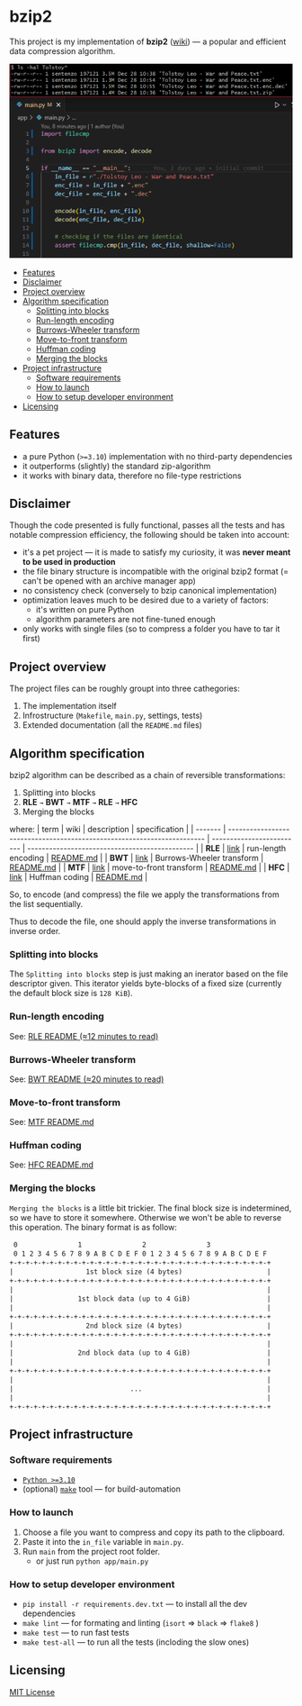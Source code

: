 <h1>bzip2</h1>

This project is my implementation of **bzip2** 
([wiki](https://en.wikipedia.org/wiki/Bzip2)) — a popular and efficient 
data compression algorithm.

![preview](./preview.png)


- [Features](#features)
- [Disclaimer](#disclaimer)
- [Project overview](#project-overview)
- [Algorithm specification](#algorithm-specification)
  - [Splitting into blocks](#splitting-into-blocks)
  - [Run-length encoding](#run-length-encoding)
  - [Burrows-Wheeler transform](#burrows-wheeler-transform)
  - [Move-to-front transform](#move-to-front-transform)
  - [Huffman coding](#huffman-coding)
  - [Merging the blocks](#merging-the-blocks)
- [Project infrastructure](#project-infrastructure)
  - [Software requirements](#software-requirements)
  - [How to launch](#how-to-launch)
  - [How to setup developer environment](#how-to-setup-developer-environment)
- [Licensing](#licensing)

## Features
 - a pure Python (`>=3.10`) implementation with no third-party dependencies
 - it outperforms (slightly) the standard zip-algorithm
 - it works with binary data, therefore no file-type restrictions



## Disclaimer
Though the code presented is fully functional, passes all the tests and has 
notable compression efficiency, the following should be taken into account:
- it's a pet project — it is made to satisfy my curiosity, it was **never meant to be used in production**
- the file binary structure is incompatible with the original bzip2 format 
(= can't be opened with an archive manager app)
- no consistency check (conversely to bzip canonical implementation)
- optimization leaves much to be desired due to a variety of factors:
  - it's written on pure Python
  - algorithm parameters are not fine-tuned enough
- only works with single files (so to compress a folder you have to tar it first)

## Project overview

The project files can be roughly groupt into three cathegories:
1. The implementation itself
2. Infrostructure (`Makefile`, `main.py`, settings, tests)
3. Extended documentation (all the `README.md` files)

## Algorithm specification

bzip2 algorithm can be described as a chain of reversible transformations:

1. Splitting into blocks
2. **RLE** `→` **BWT** `→` **MTF** `→` **RLE** `→` **HFC** 
3. Merging the blocks

where:
| term    | wiki                                                                    | description               | specification                                  |
| ------- | ----------------------------------------------------------------------- | ------------------------- | ---------------------------------------------- |
| **RLE** | [link](https://en.wikipedia.org/wiki/Run-length_encoding)               | run-length encoding       | [README.md](app/transformations/rle/README.md) |
| **BWT** | [link](https://en.wikipedia.org/wiki/Burrows%E2%80%93Wheeler_transform) | Burrows-Wheeler transform | [README.md](app/transformations/bwt/README.md) |
| **MTF** | [link](https://en.wikipedia.org/wiki/Move-to-front_transform)           | move-to-front transform   | [README.md](app/transformations/mtf/README.md) |
| **HFC** | [link](https://en.wikipedia.org/wiki/Huffman_coding)                    | Huffman coding            | [README.md](app/transformations/hfc/README.md) |

So, to encode (and compress) the file we apply the transformations from the list sequentially.

Thus to decode the file, one should apply the inverse transformations in inverse order.


### Splitting into blocks

The `Splitting into blocks` step is just making an inerator based on the file descriptor given. 
This iterator yields byte-blocks of a fixed size (currently the default block size is `128 KiB`).

### Run-length encoding
See: [RLE README (≈12 minutes to read)](app/transformations/rle/README.md)

### Burrows-Wheeler transform
See: [BWT README  (≈20 minutes to read)](app/transformations/bwt/README.md)

### Move-to-front transform 
See: [MTF README.md](app/transformations/mtf/README.md)

### Huffman coding
See: [HFC README.md](app/transformations/hfc/README.md)

### Merging the blocks

`Merging the blocks` is a little bit trickier. The final block size is indetermined, 
so we have to store it somewhere. Otherwise we won't be able to reverse this operation.
The binary format is as follow:

```
 0               1               2               3
 0 1 2 3 4 5 6 7 8 9 A B C D E F 0 1 2 3 4 5 6 7 8 9 A B C D E F
+-+-+-+-+-+-+-+-+-+-+-+-+-+-+-+-+-+-+-+-+-+-+-+-+-+-+-+-+-+-+-+-+
|                  1st block size (4 bytes)                     |
+-+-+-+-+-+-+-+-+-+-+-+-+-+-+-+-+-+-+-+-+-+-+-+-+-+-+-+-+-+-+-+-+
|                                                               |
|                1st block data (up to 4 GiB)                   |
|                                                               |
+-+-+-+-+-+-+-+-+-+-+-+-+-+-+-+-+-+-+-+-+-+-+-+-+-+-+-+-+-+-+-+-+
|                  2nd block size (4 bytes)                     |
+-+-+-+-+-+-+-+-+-+-+-+-+-+-+-+-+-+-+-+-+-+-+-+-+-+-+-+-+-+-+-+-+
|                                                               |
|                2nd block data (up to 4 GiB)                   |
|                                                               |
+-+-+-+-+-+-+-+-+-+-+-+-+-+-+-+-+-+-+-+-+-+-+-+-+-+-+-+-+-+-+-+-+
|                                                               |
|                             ...                               |
|                                                               |
+-+-+-+-+-+-+-+-+-+-+-+-+-+-+-+-+-+-+-+-+-+-+-+-+-+-+-+-+-+-+-+-+
```

## Project infrastructure

### Software requirements

- [`Python >=3.10`](https://www.python.org/downloads/)
- (optional) [`make`](https://en.wikipedia.org/wiki/Make_(software)) tool — for build-automation

### How to launch

1. Choose a file you want to compress and copy its path to the clipboard. 
2. Paste it into the `in_file` variable in `main.py`.
3. Run `main` from the project root folder.
   - or just run `python app/main.py`

### How to setup developer environment

- `pip install -r requirements.dev.txt` — to install all the dev dependencies
- `make lint` — for formating and linting (`isort` => `black` => `flake8` )
- `make test` — to run fast tests
- `make test-all` — to run all the tests (incloding the slow ones)


## Licensing
[MIT License](./LICENSE)